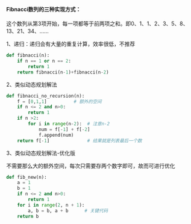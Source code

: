 #### Fibnacci数列的三种实现方式：

这个数列从第3项开始，每一项都等于前两项之和。即0、1、1、2、3、5、8、13、21、34、……

1、递归：递归会有大量的重复计算，效率很低，不推荐

```python
def fibnacci(n):
    if n == 1 or n == 2:
        return 1
    return fibnacci(n-1)+fibnacci(n-2)
```

2、类似动态规划解法

```python
def fibnacci_no_recursion(n):
    f = [0,1,1]          # 额外的空间
    if n <= 2 and n>0:
        return 1
    if n >2:
        for i in range(n-2):  # 注意n-2
            num = f[-1] + f[-2]
            f.append(num)
    return f[-1]              # 结果就是列表最后一个数
```

3、类似动态规划解法-优化版

不需要那么大的额外空间，每次只需要存两个数字即可，故而可进行优化

```python
def fib_new(n):
    a = 1
    b = 1
    if n <= 2 and n>0:
        return 1
    for i in range(2, n + 1):
        a, b = b, a + b      # 关键代码
    return b      			
```

